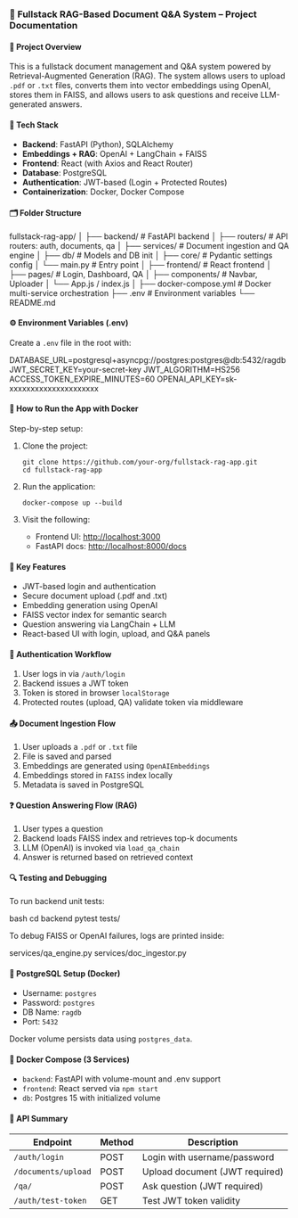 ### 📄 Fullstack RAG-Based Document Q\&A System – Project Documentation


#### 🧠 Project Overview

This is a fullstack document management and Q\&A system powered by Retrieval-Augmented Generation (RAG). The system allows users to upload `.pdf` or `.txt` files, converts them into vector embeddings using OpenAI, stores them in FAISS, and allows users to ask questions and receive LLM-generated answers.


#### 🔧 Tech Stack

* **Backend**: FastAPI (Python), SQLAlchemy
* **Embeddings + RAG**: OpenAI + LangChain + FAISS
* **Frontend**: React (with Axios and React Router)
* **Database**: PostgreSQL
* **Authentication**: JWT-based (Login + Protected Routes)
* **Containerization**: Docker, Docker Compose


#### 🗂 Folder Structure

fullstack-rag-app/
│
├── backend/                # FastAPI backend
│   ├── routers/            # API routers: auth, documents, qa
│   ├── services/           # Document ingestion and QA engine
│   ├── db/                 # Models and DB init
│   ├── core/               # Pydantic settings config
│   └── main.py             # Entry point
│
├── frontend/               # React frontend
│   ├── pages/              # Login, Dashboard, QA
│   ├── components/         # Navbar, Uploader
│   └── App.js / index.js
│
├── docker-compose.yml      # Docker multi-service orchestration
├── .env                    # Environment variables
└── README.md

#### ⚙️ Environment Variables (.env)

Create a `.env` file in the root with:


DATABASE_URL=postgresql+asyncpg://postgres:postgres@db:5432/ragdb
JWT_SECRET_KEY=your-secret-key
JWT_ALGORITHM=HS256
ACCESS_TOKEN_EXPIRE_MINUTES=60
OPENAI_API_KEY=sk-xxxxxxxxxxxxxxxxxxxxx


#### 🐳 How to Run the App with Docker

Step-by-step setup:

1. Clone the project:

   ```
   git clone https://github.com/your-org/fullstack-rag-app.git
   cd fullstack-rag-app
   ```

2. Run the application:

   ```
   docker-compose up --build
   ```

3. Visit the following:

   * Frontend UI: [http://localhost:3000](http://localhost:3000)
   * FastAPI docs: [http://localhost:8000/docs](http://localhost:8000/docs)


#### 🧩 Key Features

* JWT-based login and authentication
* Secure document upload (.pdf and .txt)
* Embedding generation using OpenAI
* FAISS vector index for semantic search
* Question answering via LangChain + LLM
* React-based UI with login, upload, and Q\&A panels


#### 🔐 Authentication Workflow

1. User logs in via `/auth/login`
2. Backend issues a JWT token
3. Token is stored in browser `localStorage`
4. Protected routes (upload, QA) validate token via middleware


#### 📤 Document Ingestion Flow

1. User uploads a `.pdf` or `.txt` file
2. File is saved and parsed
3. Embeddings are generated using `OpenAIEmbeddings`
4. Embeddings stored in `FAISS` index locally
5. Metadata is saved in PostgreSQL


#### ❓ Question Answering Flow (RAG)

1. User types a question
2. Backend loads FAISS index and retrieves top-k documents
3. LLM (OpenAI) is invoked via `load_qa_chain`
4. Answer is returned based on retrieved context


#### 🔍 Testing and Debugging

To run backend unit tests:

bash
cd backend
pytest tests/


To debug FAISS or OpenAI failures, logs are printed inside:

services/qa_engine.py
services/doc_ingestor.py

#### 🐘 PostgreSQL Setup (Docker)

* Username: `postgres`
* Password: `postgres`
* DB Name: `ragdb`
* Port: `5432`

Docker volume persists data using `postgres_data`.

#### 📁 Docker Compose (3 Services)

* `backend`: FastAPI with volume-mount and .env support
* `frontend`: React served via `npm start`
* `db`: Postgres 15 with initialized volume


#### 🔄 API Summary

| Endpoint            | Method | Description                    |
| ------------------- | ------ | ------------------------------ |
| `/auth/login`       | POST   | Login with username/password   |
| `/documents/upload` | POST   | Upload document (JWT required) |
| `/qa/`              | POST   | Ask question (JWT required)    |
| `/auth/test-token`  | GET    | Test JWT token validity        |